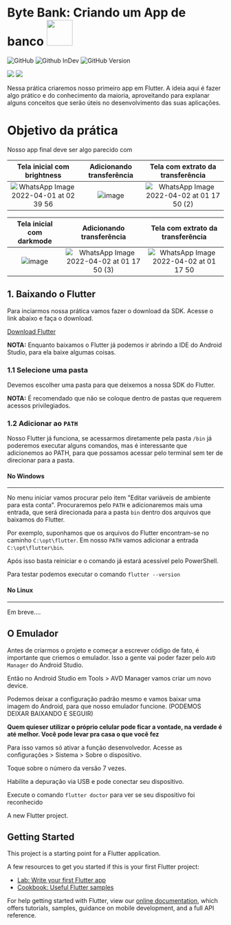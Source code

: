 # Byte Bank: Criando um App de banco                 <img width="60" height="60" src="https://c.tenor.com/B4YHFlnDZxEAAAAM/perro-bailando-dog.gif"/>
![GitHub](https://img.shields.io/badge/License-MIT-red)
![Github InDev](https://img.shields.io/badge/project-in%20development-green)
![GitHub Version](https://img.shields.io/badge/version-0.0.1-blueviolet)


<img src="https://img.shields.io/badge/Flutter-02569B?style=for-the-badge&logo=flutter&logoColor=white" />
<img src="https://img.shields.io/badge/IntelliJ_IDEA-000000.svg?style=for-the-badge&logo=intellij-idea&logoColor=white" />

Nessa prática criaremos nosso primeiro app em Flutter. 
A ideia aqui é fazer algo prático e do conhecimento da maioria, aproveitando para explanar alguns conceitos que serão úteis no desenvolvimento das suas aplicações.

# Objetivo da prática
Nosso app final deve ser algo parecido com 

Tela inicial com brightness  |  Adicionando transferência | Tela com extrato da transferência
:-------------------------:|:-------------------------:|:-------------------------:
![WhatsApp Image 2022-04-01 at 02 39 56](https://user-images.githubusercontent.com/83460816/161366086-acd01e44-d8eb-4a60-913c-3c2523b07186.jpeg)  | ![image](https://user-images.githubusercontent.com/83460816/161366123-9c12f4a5-4de0-4fe3-b2be-f54e3b3c313c.png)  |![WhatsApp Image 2022-04-02 at 01 17 50 (2)](https://user-images.githubusercontent.com/83460816/161366141-4775d398-555a-48e4-8dd5-d8a352aa08aa.jpeg)

Tela inicial com darkmode  |  Adicionando transferência | Tela com extrato da transferência
:-------------------------:|:-------------------------:|:-------------------------:
![image](https://user-images.githubusercontent.com/83460816/161366203-6f1440e3-32ca-4c42-9c62-0ff059e7eb74.png)  | ![WhatsApp Image 2022-04-02 at 01 17 50 (3)](https://user-images.githubusercontent.com/83460816/161366540-07b88320-96fe-4c6b-8b42-9f131811e453.jpeg)  |![WhatsApp Image 2022-04-02 at 01 17 50](https://user-images.githubusercontent.com/83460816/161366551-483c2d5b-50ca-4432-8c02-447a7826dcbf.jpeg)



## 1. Baixando o Flutter
Para inciarmos nossa prática vamos fazer o download da SDK. Acesse o link abaixo e faça o download.

[Download Flutter](https://flutter.dev/docs/get-started/install)

**NOTA:** Enquanto baixamos o Flutter já podemos ir abrindo a IDE do Android Studio, para ela baixe algumas coisas.


### 1.1 Selecione uma pasta
Devemos escolher uma pasta para que deixemos a nossa SDK do Flutter.

**NOTA:** É recomendado que não se coloque dentro de pastas que requerem acessos privilegiados.

### 1.2 Adicionar ao `PATH`
Nosso Flutter já funciona, se acessarmos diretamente pela pasta `/bin` já poderemos executar alguns comandos, mas é interessante que adicionemos ao PATH, para que possamos acessar pelo terminal sem ter de direcionar para a pasta.

#### No Windows
----

No menu iniciar vamos procurar pelo item "Editar variáveis de ambiente para esta conta". Procuraremos pelo `PATH` e adicionaremos mais uma entrada, que será direcionada para a pasta `bin` dentro dos arquivos que baixamos do Flutter.

Por exemplo, suponhamos que os arquivos do Flutter encontram-se no caminho `C:\opt\flutter`. Em nosso `PATH` vamos adicionar a entrada `C:\opt\flutter\bin`.

Após isso basta reiniciar e o comando já estará acessível pelo PowerShell.

Para testar podemos executar o comando `flutter --version`

#### No Linux 
----

Em breve....

## O Emulador
Antes de criarmos o projeto e começar a escrever código de fato, é importante que criemos o emulador. Isso a gente vai poder fazer pelo `AVD Manager` do Android Studio. 

Então no Android Studio em Tools > AVD Manager vamos criar um novo device.

Podemos deixar a configuração padrão mesmo e vamos baixar uma imagem do Android, para que nosso emulador funcione. (PODEMOS DEIXAR BAIXANDO E SEGUIR)

**Quem quieser utilizar o próprio celular pode ficar a vontade, na verdade é até melhor. Você pode levar pra casa o que você fez**

Para isso vamos só ativar a função desenvolvedor. Acesse as configurações > Sistema > Sobre o dispositivo.

Toque sobre o número da versão 7 vezes.

Habilite a depuração via USB e pode conectar seu dispositivo. 

Execute o comando `flutter doctor` para ver se seu dispositivo foi reconhecido

A new Flutter project.

## Getting Started

This project is a starting point for a Flutter application.

A few resources to get you started if this is your first Flutter project:

- [Lab: Write your first Flutter app](https://flutter.dev/docs/get-started/codelab)
- [Cookbook: Useful Flutter samples](https://flutter.dev/docs/cookbook)

For help getting started with Flutter, view our
[online documentation](https://flutter.dev/docs), which offers tutorials,
samples, guidance on mobile development, and a full API reference.
